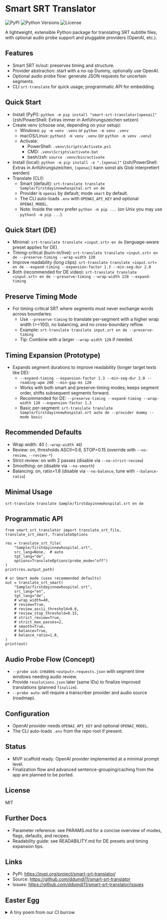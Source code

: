 Smart SRT Translator
====================

![PyPI](https://img.shields.io/pypi/v/smart-srt-translator)
![Python Versions](https://img.shields.io/pypi/pyversions/smart-srt-translator)
![License](https://img.shields.io/badge/license-MIT-blue.svg)

A lightweight, extensible Python package for translating SRT subtitle files, with optional audio probe support and pluggable providers (OpenAI, etc.).

Features
--------
- Smart SRT in/out: preserves timing and structure.
- Provider abstraction: start with a no-op Dummy, optionally use OpenAI.
- Optional audio probe flow: generate JSON requests for uncertain segments.
- CLI `srt-translate` for quick usage; programmatic API for embedding.

Quick Start
-----------
- Install (PyPI): `python -m pip install "smart-srt-translator[openai]"` (zsh/PowerShell: Extras immer in Anführungszeichen setzen)
- Create venv (choose one, depending on your setup):
  - Windows: `py -m venv .venv` or `python -m venv .venv`
  - macOS/Linux: `python3 -m venv .venv` (or `python -m venv .venv`)
  - Activate:
    - PowerShell: `.venv\Scripts\Activate.ps1`
    - CMD: `.venv\Scripts\activate.bat`
    - bash/zsh: `source .venv/bin/activate`
- Install (local): `python -m pip install -e ".[openai]"` (zsh/PowerShell: Extras in Anführungszeichen, `[openai]` kann sonst als Glob interpretiert werden)
- Translate (CLI):
  - Smart (default): `srt-translate translate Sample/firstdayinnewhospital.srt en de`
  - Provider is `openai` by default; mode `smart` by default.
  - The CLI auto-loads `.env` with `OPENAI_API_KEY` and optional `OPENAI_MODEL`.
  - Note: Inside the venv prefer `python -m pip ...` (on Unix you may use `python3 -m pip ...`).

Quick Start (DE)
----------------
- Minimal: `srt-translate translate <input.srt> en de` (language-aware preset applies for DE).
- Timing-critical (burn-in/live): `srt-translate translate <input.srt> en de --preserve-timing --wrap-width 120`
- Improve readability (long clips): `srt-translate translate <input.srt> en de --expand-timing --expansion-factor 1.3 --min-seg-dur 2.0`
- Both (recommended for DE video): `srt-translate translate <input.srt> en de --preserve-timing --wrap-width 120 --expand-timing`

Preserve Timing Mode
--------------------
- For timing-critical SRT where segments must never exchange words across boundaries:
  - Use `--preserve-timing` to translate per-segment with a higher wrap width (>=100), no balancing, and no cross-boundary reflow.
  - Example: `srt-translate translate input.srt en de --preserve-timing`
  - Tip: Combine with a larger `--wrap-width 120` if needed.

Timing Expansion (Prototype)
----------------------------
- Expands segment durations to improve readability (longer target texts like DE):
  - `--expand-timing --expansion-factor 1.3 --min-seg-dur 2.0 --reading-wpm 200 --min-gap-ms 120`
  - Works with both smart and preserve-timing modes; keeps segment order, shifts subsequent segments forward.
  - Recommended for DE: `--preserve-timing --expand-timing --wrap-width 120 --expansion-factor 1.3`
  - Basic per-segment: `srt-translate translate Sample/firstdayinnewhospital.srt auto de --provider dummy --mode basic`

Recommended Defaults
--------------------
- Wrap width: 40 (`--wrap-width 40`)
- Review: on, thresholds ASCII=0.6, STOP=0.15 (override with `--no-review`, `--review-*`)
- Strict review: on with 2 passes (disable via `--no-strict-review`)
- Smoothing: on (disable via `--no-smooth`)
- Balancing: on, ratio=1.8 (disable via `--no-balance`, tune with `--balance-ratio`)

Minimal Usage
-------------
`srt-translate translate Sample/firstdayinnewhospital.srt en de`

Programmatic API
----------------
```
from smart_srt_translator import translate_srt_file, translate_srt_smart, TranslateOptions

res = translate_srt_file(
    "Sample/firstdayinnewhospital.srt",
    src_lang=None,  # auto
    tgt_lang="de",
    options=TranslateOptions(probe_mode="off")
)
print(res.output_path)

# or Smart mode (uses recommended defaults)
out = translate_srt_smart(
    "Sample/firstdayinnewhospital.srt",
    src_lang="en",
    tgt_lang="de",
    # wrap_width=40,
    # review=True,
    # review_ascii_threshold=0.6,
    # review_stop_threshold=0.15,
    # strict_review=True,
    # strict_max_passes=2,
    # smooth=True,
    # balance=True,
    # balance_ratio=1.8,
)
print(out)
```

Audio Probe Flow (Concept)
--------------------------
- `--probe ask`: creates `<output>.requests.json` with segment time windows needing audio review.
- Provide `resolutions.json` later (same IDs) to finalize improved translations (planned `finalize`).
- `--probe auto`: will require a transcriber provider and audio source (roadmap).

Configuration
-------------
- OpenAI provider needs `OPENAI_API_KEY` and optional `OPENAI_MODEL`.
- The CLI auto-loads `.env` from the repo root if present.

Status
------
- MVP scaffold ready. OpenAI provider implemented at a minimal prompt level.
- Finalization flow and advanced sentence-grouping/caching from the app are planned to be ported.

License
-------
MIT

Further Docs
------------
- Parameter reference: see PARAMS.md for a concise overview of modes, flags, defaults, and recipes.
 - Readability guide: see READABILITY.md for DE presets and timing expansion tips.

Links
-----
- PyPI: https://pypi.org/project/smart-srt-translator/
- Source: https://github.com/ddumdi11/smart-srt-translator
- Issues: https://github.com/ddumdi11/smart-srt-translator/issues

Easter Egg
----------
<details>
<summary>A tiny poem from our CI burrow</summary>

I thump my paws at version’s birth,
A wheel rolls out, a sdist’s mirth.
On release winds I softly fly,
From Actions’ burrow to PyPI.
Carrots cached, duplicates skipped—
Ship it clean, neatly shipped!

</details>
